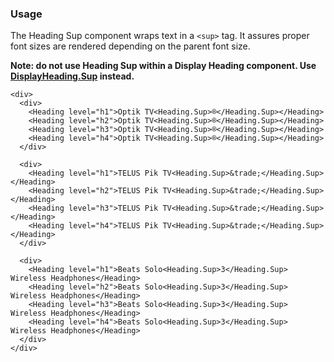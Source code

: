 ### Usage

The Heading Sup component wraps text in a `<sup>` tag. It assures proper font sizes are rendered depending on the parent font size.

**Note: do not use Heading Sup within a Display Heading component. Use [DisplayHeading.Sup](#displayheadingsup) instead.**


```
<div>
  <div>
    <Heading level="h1">Optik TV<Heading.Sup>®</Heading.Sup></Heading>
    <Heading level="h2">Optik TV<Heading.Sup>®</Heading.Sup></Heading>
    <Heading level="h3">Optik TV<Heading.Sup>®</Heading.Sup></Heading>
    <Heading level="h4">Optik TV<Heading.Sup>®</Heading.Sup></Heading>
  </div>

  <div>
    <Heading level="h1">TELUS Pik TV<Heading.Sup>&trade;</Heading.Sup></Heading>
    <Heading level="h2">TELUS Pik TV<Heading.Sup>&trade;</Heading.Sup></Heading>
    <Heading level="h3">TELUS Pik TV<Heading.Sup>&trade;</Heading.Sup></Heading>
    <Heading level="h4">TELUS Pik TV<Heading.Sup>&trade;</Heading.Sup></Heading>
  </div>

  <div>
    <Heading level="h1">Beats Solo<Heading.Sup>3</Heading.Sup> Wireless Headphones</Heading>
    <Heading level="h2">Beats Solo<Heading.Sup>3</Heading.Sup> Wireless Headphones</Heading>
    <Heading level="h3">Beats Solo<Heading.Sup>3</Heading.Sup> Wireless Headphones</Heading>
    <Heading level="h4">Beats Solo<Heading.Sup>3</Heading.Sup> Wireless Headphones</Heading>
  </div>
</div>
```
